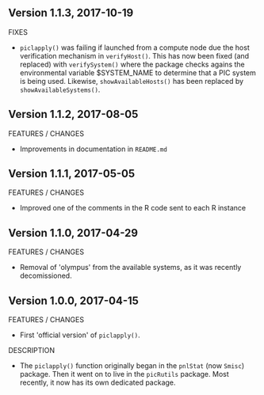 Version 1.1.3, 2017-10-19
-----------------------------------------------------------------------------------

FIXES

- `piclapply()` was failing if launched from a compute node due the host verification mechanism in `verifyHost()`. This has now been fixed (and replaced) with `verifySystem()` where the package checks agains the environmental variable $SYSTEM_NAME to determine that a PIC system is being used.  Likewise, `showAvailableHosts()` has been replaced by `showAvailableSystems()`.


Version 1.1.2, 2017-08-05
-----------------------------------------------------------------------------------

FEATURES / CHANGES

- Improvements in documentation in `README.md`


Version 1.1.1, 2017-05-05
-----------------------------------------------------------------------------------

FEATURES / CHANGES

- Improved one of the comments in the R code sent to each R instance


Version 1.1.0, 2017-04-29
-----------------------------------------------------------------------------------

FEATURES / CHANGES

- Removal of 'olympus' from the available systems, as it was recently decomissioned.


Version 1.0.0, 2017-04-15
-----------------------------------------------------------------------------------

FEATURES / CHANGES

- First 'official version' of `piclapply()`.

DESCRIPTION

- The `piclapply()` function originally began in the `pnlStat` (now `Smisc`) package.  Then it went on to live in the `picRutils` package.  Most recently, it now has its own dedicated package.


